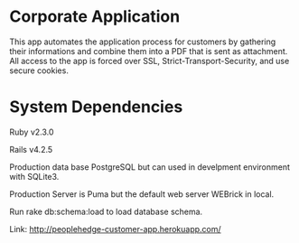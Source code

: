 Corporate Application
==


This app automates the application process for customers by gathering their informations and combine them into a PDF that is sent as attachment. All access to the app is forced over SSL, Strict-Transport-Security, and use secure cookies.


System Dependencies
==
Ruby v2.3.0

Rails v4.2.5

Production data base PostgreSQL but can used in develpment environment with SQLite3.

Production Server is Puma but the default web server WEBrick in local.

Run rake db:schema:load to load database schema.

Link: http://peoplehedge-customer-app.herokuapp.com/

